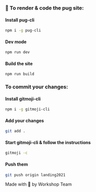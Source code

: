 ### 🎈 To render & code the pug site:

#### Install pug-cli

```bash
npm i -g pug-cli
```

#### Dev mode

```bash
npm run dev
```

#### Build the site

```bash
npm run build
```

### To commit your changes:

#### Install gitmoji-cli

```bash
npm i -g gitmoji-cli
```

#### Add your changes

```bash
git add .
```

#### Start gitmoji-cli & follow the instructions

```bash
gitmoji -c
```

#### Push them

```bash
git push origin landing2021
```

Made with 💜 by Workshop Team
